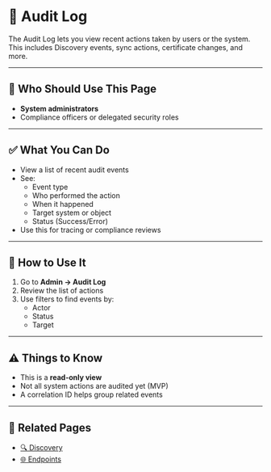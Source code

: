 # 📜 Audit Log

The Audit Log lets you view recent actions taken by users or the system. This includes Discovery events, sync actions, certificate changes, and more.

---

## 👥 Who Should Use This Page

- **System administrators**
- Compliance officers or delegated security roles

---

## ✅ What You Can Do

- View a list of recent audit events
- See:
  - Event type
  - Who performed the action
  - When it happened
  - Target system or object
  - Status (Success/Error)
- Use this for tracing or compliance reviews

---

## 📝 How to Use It

1. Go to **Admin → Audit Log**
2. Review the list of actions
3. Use filters to find events by:
   - Actor
   - Status
   - Target

---

## ⚠️ Things to Know

- This is a **read-only view**
- Not all system actions are audited yet (MVP)
- A correlation ID helps group related events

---

## 🔗 Related Pages

- [🔍 Discovery](./discovery.md)
- [🌐 Endpoints](./endpoints.md)
